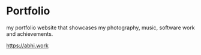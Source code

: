# Portfolio

my portfolio website that showcases my photography, music, software work and achievements. 

https://abhi.work
